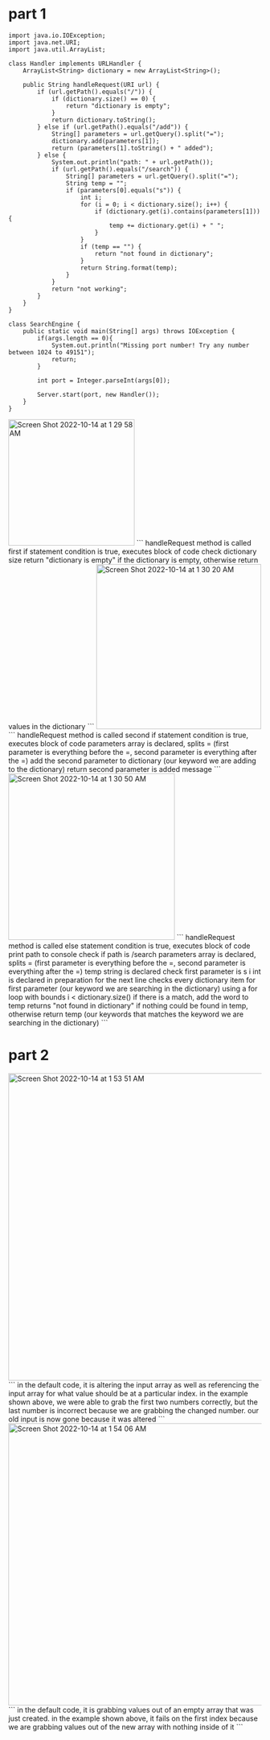 # part 1
```
import java.io.IOException;
import java.net.URI;
import java.util.ArrayList;

class Handler implements URLHandler {
    ArrayList<String> dictionary = new ArrayList<String>();

    public String handleRequest(URI url) {
        if (url.getPath().equals("/")) {
            if (dictionary.size() == 0) {
                return "dictionary is empty";
            } 
            return dictionary.toString();
        } else if (url.getPath().equals("/add")) {
            String[] parameters = url.getQuery().split("=");
            dictionary.add(parameters[1]);
            return (parameters[1].toString() + " added");
        } else {
            System.out.println("path: " + url.getPath());
            if (url.getPath().equals("/search")) {
                String[] parameters = url.getQuery().split("=");
                String temp = "";
                if (parameters[0].equals("s")) {
                    int i;
                    for (i = 0; i < dictionary.size(); i++) {
                        if (dictionary.get(i).contains(parameters[1])) {
                            temp += dictionary.get(i) + " ";
                        }
                    }
                    if (temp == "") {
                        return "not found in dictionary";
                    }
                    return String.format(temp);
                }
            }
            return "not working";
        }
    }
}

class SearchEngine {
    public static void main(String[] args) throws IOException {
        if(args.length == 0){
            System.out.println("Missing port number! Try any number between 1024 to 49151");
            return;
        }

        int port = Integer.parseInt(args[0]);

        Server.start(port, new Handler());
    }
}
```

<img width="251" alt="Screen Shot 2022-10-14 at 1 29 58 AM" src="https://user-images.githubusercontent.com/68624067/195800562-b228601c-4105-4f9a-b1c0-169e8b0380cc.png">
```
handleRequest method is called 
first if statement condition is true, executes block of code
check dictionary size
return "dictionary is empty" if the dictionary is empty, otherwise return values in the dictionary
```
<img width="328" alt="Screen Shot 2022-10-14 at 1 30 20 AM" src="https://user-images.githubusercontent.com/68624067/195800642-97417006-a9a4-4340-b53b-96cd04a5f9a4.png">
```
handleRequest method is called 
second if statement condition is true, executes block of code
parameters array is declared, splits = (first parameter is everything before the =, second parameter is everything after the =)
add the second parameter to dictionary (our keyword we are adding to the dictionary)
return second parameter is added message
```
<img width="331" alt="Screen Shot 2022-10-14 at 1 30 50 AM" src="https://user-images.githubusercontent.com/68624067/195800739-39dced77-6326-44c2-9bbd-8765af900f32.png">
```
handleRequest method is called 
else statement condition is true, executes block of code
print path to console
check if path is /search
parameters array is declared, splits = (first parameter is everything before the =, second parameter is everything after the =)
temp string is declared
check first parameter is s
i int is declared in preparation for the next line
checks every dictionary item for first parameter (our keyword we are searching in the dictionary) using a for loop with bounds i < dictionary.size()
if there is a match, add the word to temp
returns "not found in dictionary" if nothing could be found in temp, otherwise return temp (our keywords that matches the keyword we are searching in the dictionary)
```

# part 2
<img width="611" alt="Screen Shot 2022-10-14 at 1 53 51 AM" src="https://user-images.githubusercontent.com/68624067/195805834-ea75978e-87e6-4ad6-9493-832c63511e77.png">
```
in the default code, it is altering the input array as well as referencing the input array for what value should be at a particular index.
in the example shown above, we were able to grab the first two numbers correctly, but the last number is incorrect because we are grabbing the changed number. 
our old input is now gone because it was altered
```
<img width="561" alt="Screen Shot 2022-10-14 at 1 54 06 AM" src="https://user-images.githubusercontent.com/68624067/195805872-c6de1b65-d7d5-470d-ada8-6209425b7497.png">
```
in the default code, it is grabbing values out of an empty array that was just created.
in the example shown above, it fails on the first index because we are grabbing values out of the new array with nothing inside of it
```

